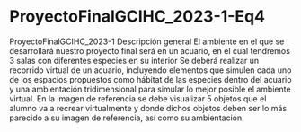 # ProyectoFinalGCIHC_2023-1-Eq4
ProyectoFinalGCIHC_2023-1
Descripción general El ambiente en el que se desarrollará nuestro proyecto final será en un acuario, en el cual tendremos 3 salas con diferentes especies en su interior Se deberá realizar un recorrido virtual de un acuario, incluyendo elementos que simulen cada uno de los espacios propuestos como hábitat de las especies dentro del acuario y una ambientación tridimensional para simular lo mejor posible el ambiente virtual. En la imagen de referencia se debe visualizar 5 objetos que el alumno va a recrear virtualmente y donde dichos objetos deben ser lo más parecido a su imagen de referencia, así como su ambientación.
